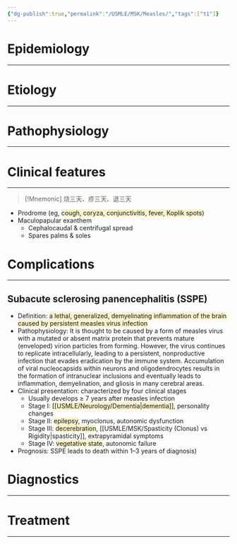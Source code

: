 ```yaml
---
{"dg-publish":true,"permalink":"/USMLE/MSK/Measles/","tags":["t1"]}
---
```


# Epidemiology
---


# Etiology
---


# Pathophysiology
---


# Clinical features
---
>[!Mnemonic] 
>烧三天、疹三天、退三天

- Prodrome (eg, <span style="background:rgba(240, 200, 0, 0.2)">cough, coryza, conjunctivitis, fever, Koplik spots</span>)
- Maculopapular exanthem
	- Cephalocaudal & centrifugal spread
	- Spares palms & soles

# Complications
---
## Subacute sclerosing panencephalitis (SSPE)
- Definition: <span style="background:rgba(240, 200, 0, 0.2)">a lethal, generalized, demyelinating inflammation of the brain caused by persistent measles virus infection</span>
- Pathophysiology: It is thought to be caused by a form of measles virus with a mutated or absent matrix protein that prevents mature (enveloped) virion particles from forming.  However, the virus continues to replicate intracellularly, leading to a persistent, nonproductive infection that evades eradication by the immune system.  Accumulation of viral nucleocapsids within neurons and oligodendrocytes results in the formation of intranuclear inclusions and eventually leads to inflammation, demyelination, and gliosis in many cerebral areas.
- Clinical presentation: characterized by four clinical stages
	- Usually develops ≥ 7 years after measles infection
	- Stage I: <span style="background:rgba(240, 200, 0, 0.2)">[[USMLE/Neurology/Dementia\|dementia]]</span>, personality changes
	- Stage II: <span style="background:rgba(240, 200, 0, 0.2)">epilepsy</span>, myoclonus, autonomic dysfunction
	- Stage III: <span style="background:rgba(240, 200, 0, 0.2)">decerebration</span>, [[USMLE/MSK/Spasticity (Clonus) vs Rigidity\|spasticity]], extrapyramidal symptoms
	- Stage IV: <span style="background:rgba(240, 200, 0, 0.2)">vegetative state</span>, autonomic failure
- Prognosis: SSPE leads to death within 1–3 years of diagnosis)
# Diagnostics
---


# Treatment
---

